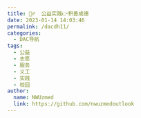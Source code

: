 ```yaml
---
title: 🤼‍♂️  公益实践👉积善成德
date: 2023-01-14 14:03:46
permalink: /dacdh11/
categories: 
  - DAC导航
tags: 
  - 公益
  - 志愿
  - 服务
  - 义工
  - 实践
  - 校园
author: 
  name: NWUzmed
  link: https://github.com/nwuzmedoutlook
---
```


<ClientOnly>
  <Card :cardData="cardData0" :cardListSize=4 carTitlColor="#000" carHoverColor="#000" />
</ClientOnly>

<script>
export default {
  data() {
    return {
      cardData0: [
{id: "0", cardSrc: "https://www.unicef.cn/", cardImgSrc: "https://api.xinac.net/icon/?url=https://www.unicef.cn/", cardName: "联合国儿童基金会驻华办事处", cardContent: "UNICEF 中国官网",},
{cardSrc: "https://www.zyz.org.cn/", cardImgSrc: "https://api.xinac.net/icon/?url=https://www.zyz.org.cn/", cardName: "志愿中国", cardContent: "为志愿者提供注册、报名活动、查询服务时长等功能。",},
{cardSrc: "https://www.chinavolunteer.cn/", cardImgSrc: "https://api.xinac.net/icon/?url=https://www.chinavolunteer.cn/", cardName: "中国志愿服务网", cardContent: "全国志愿服务信息系统",},
{cardSrc: "http://www.zgzyz.org.cn/", cardImgSrc: "https://api.xinac.net/icon/?url=http://www.zgzyz.org.cn/", cardName: "中国青年志愿者网", cardContent: "志愿者活动信息发布和展示平台、注册志愿者开展互动、自我展示的网络平台",},
{cardSrc: "http://www.intvolunteer.com/", cardImgSrc: "https://api.xinac.net/icon/?url=http://www.intvolunteer.com/", cardName: "IVN国际志愿者网络", cardContent: "全球志愿者组织义工招募门户-国际志愿者协会义工旅行项目交流申请公益平台",},
{cardSrc: "https://gongyi.cctv.com/", cardImgSrc: "https://api.xinac.net/icon/?url=https://gongyi.cctv.com/", cardName: "央视网公益频道", cardContent: "公益频道",},
{cardSrc: "http://ck.zhaoshang800.com/", cardImgSrc: "https://api.xinac.net/icon/?url=http://ck.zhaoshang800.com/", cardName: "创客秀", cardContent: "众创空间|孵化器 - 创客公共服务平台",},
{cardSrc: "http://www.zhixingjihua.com/", cardImgSrc: "https://api.xinac.net/icon/?url=http://www.zhixingjihua.com/", cardName: "中国大学生社会实践知行促进计划", cardContent: "推动和帮助企业，参与支持大学生社会实践和成长发展。",},
{cardSrc: "http://sxx.youth.cn/", cardImgSrc: "https://api.xinac.net/icon/?url=http://sxx.youth.cn/", cardName: "三下乡", cardContent: "三下乡社会实践官网",},
{cardSrc: "http://www.cfpa.org.cn/", cardImgSrc: "https://api.xinac.net/icon/?url=http://www.cfpa.org.cn/", cardName: "中国扶贫基金会", cardContent: "中国扶贫公益领域规模最大、最具影响力的公益组织之一",},
{cardSrc: "http://shanxing100.fupin.org.cn/", cardImgSrc: "https://api.xinac.net/icon/?url=http://shanxing100.fupin.org.cn/", cardName: "善行100", cardContent: "全国性大学生公益志愿服务活动",},
      ],
    };
  },
};
</script>
